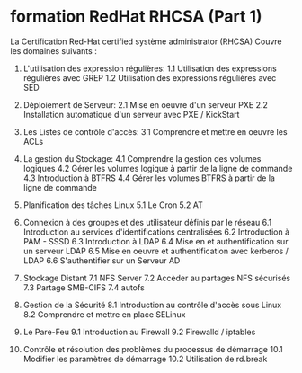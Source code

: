 # formation RedHat RHCSA (Part 1)

La Certification Red-Hat certified système administrator (RHCSA)  Couvre les domaines suivants : 


1. L'utilisation des expression régulières:
    1.1 Utilisation des expressions régulières avec GREP
    1.2 Utilisation des expressions régulières avec SED

2. Déploiement de Serveur:
    2.1 Mise en oeuvre d'un serveur PXE
    2.2 Installation automatique d'un serveur avec PXE / KickStart

3. Les Listes de contrôle d'accès: 
    3.1 Comprendre et mettre en oeuvre les ACLs

4. La gestion du Stockage:
    4.1 Comprendre la gestion des volumes logiques
    4.2 Gérer les volumes logique à partir de la ligne de commande
    4.3 Introduction à BTFRS
    4.4 Gérer les volumes BTFRS à partir de la ligne de commande

5. Planification des tâches Linux 
    5.1 Le Cron
    5.2 AT

6. Connexion à des groupes et des utilisateur définis par le réseau
    6.1 Introduction au services d'identifications centralisées
    6.2 Introduction à  PAM - SSSD
    6.3 Introduction à LDAP
    6.4 Mise en et authentification sur un serveur LDAP
    6.5 Mise en oeuvre et authentification avec kerberos / LDAP
    6.6 S'authentifier sur un Serveur AD

7. Stockage Distant
    7.1 NFS Server
    7.2 Accèder au partages NFS sécurisés
    7.3 Partage SMB-CIFS
    7.4 autofs

8. Gestion de la Sécurité
    8.1 Introduction au contrôle d'accès sous Linux
    8.2 Comprendre et mettre en place SELinux 

9. Le Pare-Feu
    9.1 Introduction au Firewall 
    9.2 Firewalld / iptables

10. Contrôle et résolution des problèmes du processus de démarrage
    10.1 Modifier les paramètres de démarrage
    10.2 Utilisation de rd.break






